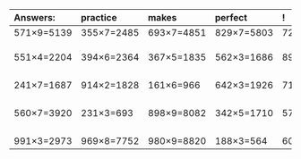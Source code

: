 | Answers: | practice | makes | perfect | ! |
| :--- | :--- | :--- | :--- | :--- |
| 571×9=5139 | 355×7=2485 | 693×7=4851 | 829×7=5803 | 726×7=5082 | 
|   |   |   |   |   | 
|   |   |   |   |   | 
|   |   |   |   |   | 
| 551×4=2204 | 394×6=2364 | 367×5=1835 | 562×3=1686 | 899×2=1798 | 
|   |   |   |   |   | 
|   |   |   |   |   | 
|   |   |   |   |   | 
|   |   |   |   |   | 
| 241×7=1687 | 914×2=1828 | 161×6=966 | 642×3=1926 | 714×7=4998 | 
|   |   |   |   |   | 
|   |   |   |   |   | 
|   |   |   |   |   | 
|   |   |   |   |   | 
| 560×7=3920 | 231×3=693 | 898×9=8082 | 342×5=1710 | 574×6=3444 | 
|   |   |   |   |   | 
|   |   |   |   |   | 
|   |   |   |   |   | 
|   |   |   |   |   | 
| 991×3=2973 | 969×8=7752 | 980×9=8820 | 188×3=564 | 602×6=3612 | 
